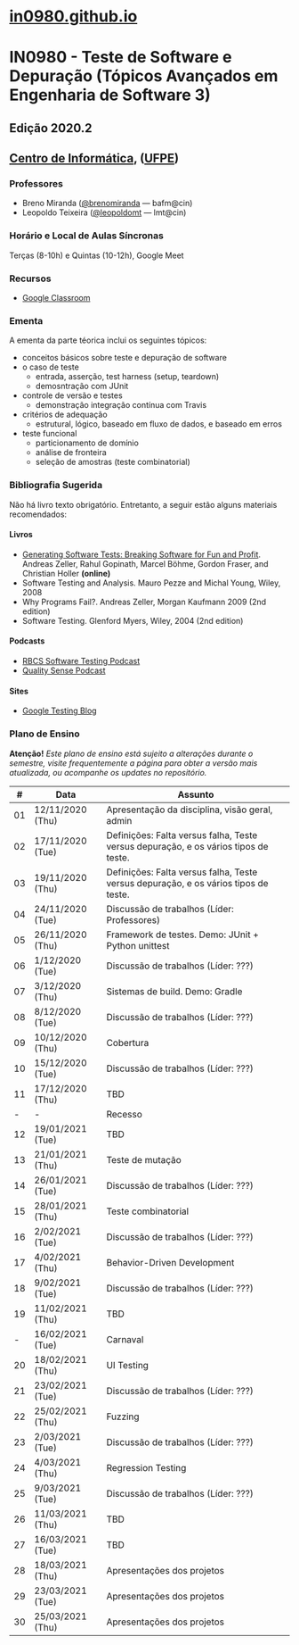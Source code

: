 # [in0980.github.io](https://in0980.github.io/)

# IN0980 - Teste de Software e Depuração (Tópicos Avançados em Engenharia de Software 3)

## Edição 2020.2

## [Centro de Informática](http://www.cin.ufpe.br/), ([UFPE](http://www.ufpe.br/))

### Professores
* Breno Miranda ([@brenomiranda](https://github.com/brenomiranda) — bafm@cin)
* Leopoldo Teixeira ([@leopoldomt](https://github.com/leopoldomt) — lmt@cin)
  
### Horário e Local de Aulas Síncronas
Terças (8-10h) e Quintas (10-12h), Google Meet

### Recursos
* [Google Classroom](https://classroom.google.com/)

### Ementa
A ementa da parte téorica inclui os seguintes tópicos:
* conceitos básicos sobre teste e depuração de software
* o caso de teste
  * entrada, asserção, test harness (setup, teardown)
  * demosntração com JUnit
* controle de versão e testes
  * demonstração integração contínua com Travis
* critérios de adequação
  * estrutural, lógico, baseado em fluxo de dados, e baseado em erros
* teste funcional
  * particionamento de domínio
  * análise de fronteira
  * seleção de amostras (teste combinatorial)
  
### Bibliografia Sugerida
Não há livro texto obrigatório. Entretanto, a seguir estão alguns materiais recomendados:

#### Livros
* [Generating Software Tests: Breaking Software for Fun and Profit](https://www.fuzzingbook.org/). Andreas Zeller, Rahul Gopinath, Marcel Böhme, Gordon Fraser, and Christian Holler **(online)**
* Software Testing and Analysis. Mauro Pezze and Michal Young, Wiley, 2008
* Why Programs Fail?. Andreas Zeller, Morgan Kaufmann 2009 (2nd edition)
* Software Testing. Glenford Myers, Wiley, 2004 (2nd edition)

#### Podcasts
* [RBCS Software Testing Podcast](https://rbcs-us.com/resources/podcast/)
* [Quality Sense Podcast](https://soundcloud.com/qualitysensepodcast)

#### Sites
* [Google Testing Blog](https://testing.googleblog.com/)

### Plano de Ensino
**Atenção!** *Este plano de ensino está sujeito a alterações durante o semestre, visite frequentemente a página para obter a versão mais atualizada, ou acompanhe os updates no repositório.*

\# | Data | Assunto
-- | ---- | -------
01	|	12/11/2020 (Thu)	|	Apresentação da disciplina, visão geral, admin
02	|	17/11/2020 (Tue)	|	Definições: Falta versus falha, Teste versus depuração, e os vários tipos de teste.
03	|	19/11/2020 (Thu)	|	Definições: Falta versus falha, Teste versus depuração, e os vários tipos de teste.
04	|	24/11/2020 (Tue)	|	Discussão de trabalhos (Líder: Professores)
05	|	26/11/2020 (Thu)	|	Framework de testes. Demo: JUnit + Python unittest
06	|	1/12/2020 (Tue)	|	Discussão de trabalhos (Líder: ???)
07	|	3/12/2020 (Thu)	|	Sistemas de build. Demo: Gradle
08	|	8/12/2020 (Tue)	|	Discussão de trabalhos (Líder: ???)
09	|	10/12/2020 (Thu)	|	Cobertura
10	|	15/12/2020 (Tue)	|	Discussão de trabalhos (Líder: ???)
11	|	17/12/2020 (Thu)	|	TBD
\-	|	\-	|	Recesso
12	|	19/01/2021 (Tue)	|	TBD
13	|	21/01/2021 (Thu)	|	Teste de mutação
14	|	26/01/2021 (Tue)	|	Discussão de trabalhos (Líder: ???)
15	|	28/01/2021 (Thu)	|	Teste combinatorial
16	|	2/02/2021 (Tue)	|	Discussão de trabalhos (Líder: ???)
17	|	4/02/2021 (Thu)	|	Behavior-Driven Development
18	|	9/02/2021 (Tue)	|	Discussão de trabalhos (Líder: ???)
19	|	11/02/2021 (Thu)	|	TBD
\-	|	16/02/2021 (Tue)	|	Carnaval
20	|	18/02/2021 (Thu)	|	UI Testing
21	|	23/02/2021 (Tue)	|	Discussão de trabalhos (Líder: ???)
22	|	25/02/2021 (Thu)	|	Fuzzing
23	|	2/03/2021 (Tue)	|	Discussão de trabalhos (Líder: ???)
24	|	4/03/2021 (Thu)	|	Regression Testing
25	|	9/03/2021 (Tue)	|	Discussão de trabalhos (Líder: ???)
26	|	11/03/2021 (Thu)	|	TBD
27	|	16/03/2021 (Tue)	|	TBD
28	|	18/03/2021 (Thu)	|	Apresentações dos projetos
29	|	23/03/2021 (Tue)	|	Apresentações dos projetos
30	|	25/03/2021 (Thu)	|	Apresentações dos projetos

